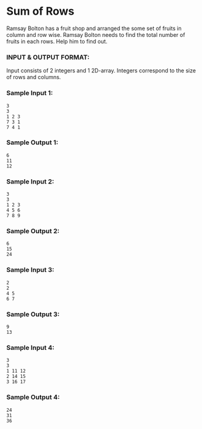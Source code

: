 # Sum of Rows

Ramsay Bolton has a fruit shop and arranged the some set of fruits in column and row wise. Ramsay Bolton needs to find the total number of fruits in each rows. Help him to find out.

### INPUT & OUTPUT FORMAT:

Input consists of 2 integers and 1 2D-array. Integers correspond to the size of rows and columns.

### Sample Input 1:

```
3
3
1 2 3
7 3 1
7 4 1
```

### Sample Output 1:

```
6
11
12
```

### Sample Input 2:

```
3
3
1 2 3
4 5 6
7 8 9
```

### Sample Output 2:

```
6
15
24
```

### Sample Input 3:

```
2
2
4 5
6 7
```

### Sample Output 3:

```
9
13
```

### Sample Input 4:

```
3
3
1 11 12
2 14 15
3 16 17
```

### Sample Output 4:

```
24
31
36
```
